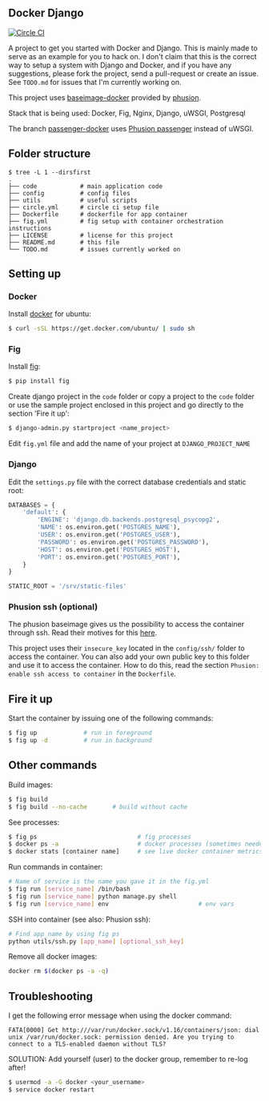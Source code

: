 Docker Django
-------------

[![Circle CI](https://circleci.com/gh/erroneousboat/docker-django/tree/master.svg?style=shield)](https://circleci.com/gh/erroneousboat/docker-django/tree/master)

A project to get you started with Docker and Django. This is mainly made to
serve as an example for you to hack on. I don't claim that this is the
correct way to setup a system with Django and Docker, and if you have any
suggestions, please fork the project, send a pull-request or create an issue.
See `TODO.md` for issues that I'm currently working on.

This project uses [baseimage-docker](https://github.com/phusion/baseimage-docker) provided by [phusion](http://www.phusion.nl).

Stack that is being used: Docker, Fig, Nginx, Django, uWSGI, Postgresql

The branch [passenger-docker](https://github.com/erroneousboat/docker-django/tree/passenger-docker) uses [Phusion passenger](https://www.phusionpassenger.com/) instead of uWSGI.

## Folder structure

```
$ tree -L 1 --dirsfirst
.
├── code            # main application code
├── config          # config files
├── utils           # useful scripts
├── circle.yml      # circle ci setup file
├── Dockerfile      # dockerfile for app container
├── fig.yml         # fig setup with container orchestration instructions
├── LICENSE         # license for this project
├── README.md       # this file
└── TODO.md         # issues currently worked on

```

## Setting up

### Docker
Install [docker](https://docker.io) for ubuntu:

```bash
$ curl -sSL https://get.docker.com/ubuntu/ | sudo sh
```

### Fig
Install [fig](http://fig.sh):

```bash
$ pip install fig
```

Create django project in the `code` folder or copy a project to the `code`
folder or use the sample project enclosed in this project and go directly to
the section 'Fire it up':

```bash
$ django-admin.py startproject <name_project>
```

Edit `fig.yml` file and add the name of your project at `DJANGO_PROJECT_NAME`

### Django
Edit the `settings.py` file with the correct database credentials and static
root:

```python
DATABASES = {
    'default': {
        'ENGINE': 'django.db.backends.postgresql_psycopg2',
        'NAME': os.environ.get('POSTGRES_NAME'),
        'USER': os.environ.get('POSTGRES_USER'),
        'PASSWORD': os.environ.get('POSTGRES_PASSWORD'),
        'HOST': os.environ.get('POSTGRES_HOST'),
        'PORT': os.environ.get('POSTGRES_PORT'),
    }
}

STATIC_ROOT = '/srv/static-files'
```

### Phusion ssh (optional)
The phusion baseimage gives us the possibility to access the container through
ssh. Read their motives for this 
[here](https://github.com/phusion/baseimage-docker#login_ssh).

This project uses their `insecure_key` located in the `config/ssh/` folder to 
access the container. You can also add your own public key to this folder and 
use it to access the container. How to do this, read the section 
`Phusion: enable ssh access to container` in the `Dockerfile`.

## Fire it up
Start the container by issuing one of the following commands:
```bash
$ fig up             # run in foreground
$ fig up -d          # run in background
```

## Other commands
Build images:
```bash
$ fig build
$ fig build --no-cache       # build without cache
```

See processes:
```bash
$ fig ps                            # fig processes
$ docker ps -a                      # docker processes (sometimes needed)
$ docker stats [container name]     # see live docker container metrics
```

Run commands in container:
```bash
# Name of service is the name you gave it in the fig.yml
$ fig run [service_name] /bin/bash
$ fig run [service_name] python manage.py shell
$ fig run [service_name] env                         # env vars
```

SSH into container (see also: Phusion ssh):
```bash
# Find app_name by using fig ps
python utils/ssh.py [app_name] [optional_ssh_key]
```

Remove all docker images:
```bash
docker rm $(docker ps -a -q)
```

## Troubleshooting
I get the following error message when using the docker command:

```
FATA[0000] Get http:///var/run/docker.sock/v1.16/containers/json: dial unix /var/run/docker.sock: permission denied. Are you trying to connect to a TLS-enabled daemon without TLS? 

```

SOLUTION: Add yourself (user) to the docker group, remember to re-log after!

```bash
$ usermod -a -G docker <your_username>
$ service docker restart
```
